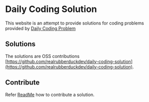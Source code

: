 # Daily Coding Solution
This website is an attempt to provide solutions for coding problems provided by [Daily Coding Problem](https://www.dailycodingproblem.com/)
## Solutions
The solutions are OSS contributions [https://github.com/realrubberduckdev/daily-coding-solution](https://github.com/realrubberduckdev/daily-coding-solution).
## Contribute
Refer [ReadMe](https://github.com/realrubberduckdev/daily-coding-solution/blob/main/README.md) how to contribute a solution.